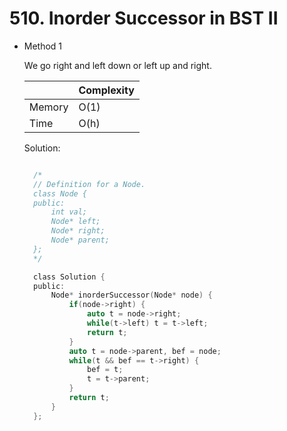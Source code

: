 # 510. Inorder Successor in BST II

- Method 1

  We go right and left down or left up and right.

  |        | Complexity |
  | ------ | ---------- |
  | Memory | O(1)       |
  | Time   | O(h)       |

  Solution:

  ```h

    /*
    // Definition for a Node.
    class Node {
    public:
        int val;
        Node* left;
        Node* right;
        Node* parent;
    };
    */

    class Solution {
    public:
        Node* inorderSuccessor(Node* node) {
            if(node->right) {
                auto t = node->right;
                while(t->left) t = t->left;
                return t;
            }
            auto t = node->parent, bef = node;
            while(t && bef == t->right) {
                bef = t;
                t = t->parent;
            }
            return t;
        }
    };



  ```

<!-- - Method 2

    This is another method.

    | |   Complexity  |
    | ----------- | ----------- |
    |  Memory     | O(n) |
    |      Time       |  O(n) |


    Solution:

    ``` h



    ```

- Additional Knowledge:

    Here are some additional knowledge.



<br> -->
